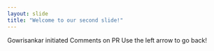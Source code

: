 ```yaml
---
layout: slide
title: "Welcome to our second slide!"
---
```

Gowrisankar initiated Comments on PR
Use the left arrow to go back!
